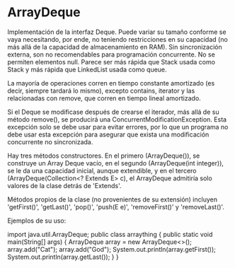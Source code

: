 # ArrayDeque

Implementación de la interfaz Deque. Puede variar su tamaño conforme se vaya necesitando, por ende, no teniendo restricciones en su capacidad (no más allá de la capacidad de almacenamiento en RAM). Sin sincronización externa, son no recomendables para programación concurrente. No se permiten elementos null. Parece ser más rápida que Stack usada como Stack y más rápida que LinkedList usada como queue.

La mayoría de operaciones corren en tiempo constante amortizado (es decir, siempre tardará lo mismo), excepto contains, iterator y las relacionadas con remove, que corren en tiempo lineal amortizado.

Si el Deque se modificase después de crearse el iterador, más allá de su método remove(), se producirá una ConcurrentModificationException. Esta excepción solo se debe usar para evitar errores, por lo que un programa no debe usar esta excepción para asegurar que exista una modificación concurrente no sincronizada.

Hay tres métodos constructores. En el primero (ArrayDeque()), se construye un Array Deque vacío, en el segundo (ArrayDeque(int integer)), se le da una capacidad inicial, aunque extendible, y en el tercero (ArrayDeque(Collection<? Extends E> c), el ArrayDeque admitiría solo valores de la clase detrás de 'Extends'.

Métodos propios de la clase (no provenientes de su extensión) incluyen 'getFirst()', 'getLast()', 'pop()', 'push(E e)', 'removeFirst()' y 'removeLast()'.

Ejemplos de su uso:

import java.util.ArrayDeque;
public class arraything {
	public static void main(String[] args) {
		ArrayDeque<String> array = new ArrayDeque<>();
		array.add("Cat");
		array.add("God");
		System.out.println(array.getFirst());
		System.out.println(array.getLast());
	}
}
